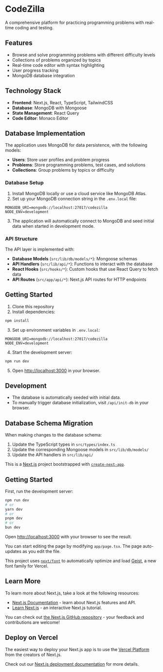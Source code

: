 # CodeZilla

A comprehensive platform for practicing programming problems with real-time coding and testing.

## Features

- Browse and solve programming problems with different difficulty levels
- Collections of problems organized by topics
- Real-time code editor with syntax highlighting
- User progress tracking
- MongoDB database integration

## Technology Stack

- **Frontend**: Next.js, React, TypeScript, TailwindCSS
- **Database**: MongoDB with Mongoose
- **State Management**: React Query
- **Code Editor**: Monaco Editor

## Database Implementation

The application uses MongoDB for data persistence, with the following models:

- **Users**: Store user profiles and problem progress
- **Problems**: Store programming problems, test cases, and solutions
- **Collections**: Group problems by topics or difficulty

### Database Setup

1. Install MongoDB locally or use a cloud service like MongoDB Atlas.
2. Set up your MongoDB connection string in the `.env.local` file:

```
MONGODB_URI=mongodb://localhost:27017/codezilla
NODE_ENV=development
```

3. The application will automatically connect to MongoDB and seed initial data when started in development mode.

### API Structure

The API layer is implemented with:

- **Database Models** (`src/lib/db/models/*`): Mongoose schemas
- **API Handlers** (`src/lib/api/*`): Functions to interact with the database
- **React Hooks** (`src/hooks/*`): Custom hooks that use React Query to fetch data
- **API Routes** (`src/app/api/*`): Next.js API routes for HTTP endpoints

## Getting Started

1. Clone this repository
2. Install dependencies:

```bash
npm install
```

3. Set up environment variables in `.env.local`:

```
MONGODB_URI=mongodb://localhost:27017/codezilla
NODE_ENV=development
```

4. Start the development server:

```bash
npm run dev
```

5. Open [http://localhost:3000](http://localhost:3000) in your browser.

## Development

- The database is automatically seeded with initial data.
- To manually trigger database initialization, visit `/api/init-db` in your browser.

## Database Schema Migration

When making changes to the database schema:

1. Update the TypeScript types in `src/types/index.ts`
2. Update the corresponding Mongoose models in `src/lib/db/models/`
3. Update the API handlers in `src/lib/api/`

This is a [Next.js](https://nextjs.org) project bootstrapped with [`create-next-app`](https://nextjs.org/docs/app/api-reference/cli/create-next-app).

## Getting Started

First, run the development server:

```bash
npm run dev
# or
yarn dev
# or
pnpm dev
# or
bun dev
```

Open [http://localhost:3000](http://localhost:3000) with your browser to see the result.

You can start editing the page by modifying `app/page.tsx`. The page auto-updates as you edit the file.

This project uses [`next/font`](https://nextjs.org/docs/app/building-your-application/optimizing/fonts) to automatically optimize and load [Geist](https://vercel.com/font), a new font family for Vercel.

## Learn More

To learn more about Next.js, take a look at the following resources:

- [Next.js Documentation](https://nextjs.org/docs) - learn about Next.js features and API.
- [Learn Next.js](https://nextjs.org/learn) - an interactive Next.js tutorial.

You can check out [the Next.js GitHub repository](https://github.com/vercel/next.js) - your feedback and contributions are welcome!

## Deploy on Vercel

The easiest way to deploy your Next.js app is to use the [Vercel Platform](https://vercel.com/new?utm_medium=default-template&filter=next.js&utm_source=create-next-app&utm_campaign=create-next-app-readme) from the creators of Next.js.

Check out our [Next.js deployment documentation](https://nextjs.org/docs/app/building-your-application/deploying) for more details.
